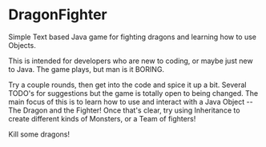 # DragonFighter
Simple Text based Java game for fighting dragons and learning how to use Objects.

This is intended for developers who are new to coding, or maybe just new to Java. The game plays, but man is it BORING.

Try a couple rounds, then get into the code and spice it up a bit. Several TODO's for suggestions but the game is totally open to being changed.
The main focus of this is to learn how to use and interact with a Java Object -- The Dragon and the Fighter! Once that's clear, try using Inheritance to create different kinds of Monsters, or a Team of fighters!

Kill some dragons!
